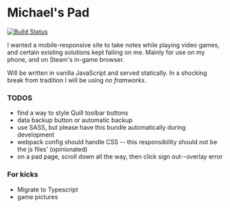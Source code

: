 # Michael's Pad

[![Build Status](https://travis-ci.com/michaelyfan/michael-pad.svg?branch=master)](https://travis-ci.com/michaelyfan/michael-pad)

I wanted a mobile-responsive site to take notes while playing video games, and certain existing solutions kept failing on me. Mainly for use on my phone, and on Steam's in-game browser.

Will be written in vanilla JavaScript and served statically. In a shocking break from tradition I will be using _no framworks_.

### TODOS
* find a way to style Quill toolbar buttons
* data backup button or automatic backup
* use SASS, but please have this bundle automatically during development
* webpack config should handle CSS -- this responsibility should not be the js files' (opinionated)
* on a pad page, scroll down all the way, then click sign out--overlay error

### For kicks
* Migrate to Typescript
* game pictures

